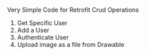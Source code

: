 Very Simple Code for Retrofit Crud Operations

1. Get Specific User
2. Add a User
3. Authenticate User
4. Upload image as a file from Drawable
